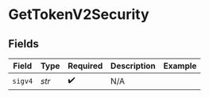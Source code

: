 # GetTokenV2Security


## Fields

| Field              | Type               | Required           | Description        | Example            |
| ------------------ | ------------------ | ------------------ | ------------------ | ------------------ |
| `sigv4`            | *str*              | :heavy_check_mark: | N/A                |                    |